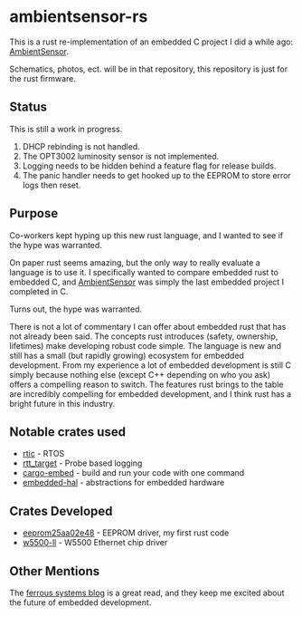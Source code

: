 # ambientsensor-rs

This is a rust re-implementation of an embedded C project I did a while ago: [AmbientSensor].

Schematics, photos, ect. will be in that repository, this repository is just for the rust firmware.

## Status

This is still a work in progress.

1. DHCP rebinding is not handled.
2. The OPT3002 luminosity sensor is not implemented.
3. Logging needs to be hidden behind a feature flag for release builds.
4. The panic handler needs to get hooked up to the EEPROM to store error logs then reset.

## Purpose

Co-workers kept hyping up this new rust language, and I wanted to see if the hype was warranted.

On paper rust seems amazing, but the only way to really evaluate a language is to use it.  I specifically wanted to compare embedded rust to embedded C, and [AmbientSensor] was simply the last embedded project I completed in C.

Turns out, the hype was warranted.

There is not a lot of commentary I can offer about embedded rust that has not already been said.  The concepts rust introduces (safety, ownership, lifetimes) make developing robust code simple.  The language is new and still has a small (but rapidly growing) ecosystem for embedded development.  From my experience a lot of embedded development is still C simply because nothing else (except C++ depending on who you ask) offers a compelling reason to switch.  The features rust brings to the table are incredibly compelling for embedded development, and I think rust has a bright future in this industry.

## Notable crates used

* [rtic](https://rtic.rs/0.5/book/en/) - RTOS
* [rtt_target](https://docs.rs/rtt-target/0.3.0/rtt_target/) - Probe based logging 
* [cargo-embed](https://crates.io/crates/cargo-embed) - build and run your code with one command
* [embedded-hal](https://github.com/rust-embedded/embedded-hal) - abstractions for embedded hardware

## Crates Developed

* [eeprom25aa02e48](https://github.com/newAM/eeprom25aa02e48-rs) - EEPROM driver, my first rust code
* [w5500-ll](https://github.com/newAM/w5500-ll-rs) - W5500 Ethernet chip driver

## Other Mentions

The [ferrous systems blog] is a great read, and they keep me excited about the future of embedded development.

[ferrous systems blog]: https://ferrous-systems.com/blog/
[AmbientSensor]: https://github.com/newam/ambientsensor
